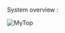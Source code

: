 System overview :

![MyTop](https://github.com/user-attachments/assets/ea663f86-1be7-408b-aa9e-a58096884913)
